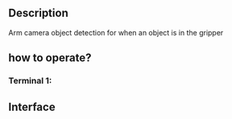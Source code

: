 ## Description
Arm camera object detection for when an object is in the gripper

## how to operate?

### Terminal 1:

## Interface

